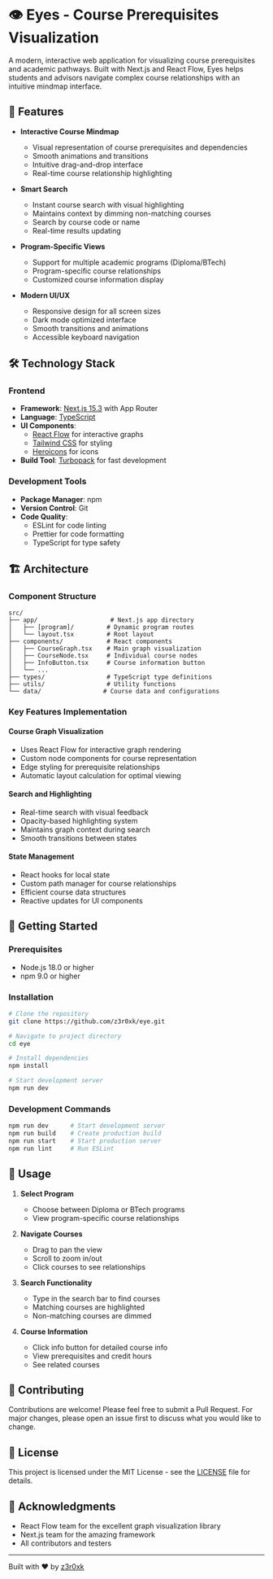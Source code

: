 # 👁️ Eyes - Course Prerequisites Visualization

A modern, interactive web application for visualizing course prerequisites and academic pathways. Built with Next.js and React Flow, Eyes helps students and advisors navigate complex course relationships with an intuitive mindmap interface.

## 🚀 Features

- **Interactive Course Mindmap**
  - Visual representation of course prerequisites and dependencies
  - Smooth animations and transitions
  - Intuitive drag-and-drop interface
  - Real-time course relationship highlighting

- **Smart Search**
  - Instant course search with visual highlighting
  - Maintains context by dimming non-matching courses
  - Search by course code or name
  - Real-time results updating

- **Program-Specific Views**
  - Support for multiple academic programs (Diploma/BTech)
  - Program-specific course relationships
  - Customized course information display

- **Modern UI/UX**
  - Responsive design for all screen sizes
  - Dark mode optimized interface
  - Smooth transitions and animations
  - Accessible keyboard navigation

## 🛠️ Technology Stack

### Frontend
- **Framework**: [Next.js 15.3](https://nextjs.org/) with App Router
- **Language**: [TypeScript](https://www.typescriptlang.org/)
- **UI Components**: 
  - [React Flow](https://reactflow.dev/) for interactive graphs
  - [Tailwind CSS](https://tailwindcss.com/) for styling
  - [Heroicons](https://heroicons.com/) for icons
- **Build Tool**: [Turbopack](https://turbo.build/pack) for fast development

### Development Tools
- **Package Manager**: npm
- **Version Control**: Git
- **Code Quality**:
  - ESLint for code linting
  - Prettier for code formatting
  - TypeScript for type safety

## 🏗️ Architecture

### Component Structure
```
src/
├── app/                    # Next.js app directory
│   ├── [program]/         # Dynamic program routes
│   └── layout.tsx         # Root layout
├── components/            # React components
│   ├── CourseGraph.tsx    # Main graph visualization
│   ├── CourseNode.tsx     # Individual course nodes
│   ├── InfoButton.tsx     # Course information button
│   └── ...
├── types/                 # TypeScript type definitions
├── utils/                 # Utility functions
└── data/                 # Course data and configurations
```

### Key Features Implementation

#### Course Graph Visualization
- Uses React Flow for interactive graph rendering
- Custom node components for course representation
- Edge styling for prerequisite relationships
- Automatic layout calculation for optimal viewing

#### Search and Highlighting
- Real-time search with visual feedback
- Opacity-based highlighting system
- Maintains graph context during search
- Smooth transitions between states

#### State Management
- React hooks for local state
- Custom path manager for course relationships
- Efficient course data structures
- Reactive updates for UI components

## 🚦 Getting Started

### Prerequisites
- Node.js 18.0 or higher
- npm 9.0 or higher

### Installation
```bash
# Clone the repository
git clone https://github.com/z3r0xk/eye.git

# Navigate to project directory
cd eye

# Install dependencies
npm install

# Start development server
npm run dev
```

### Development Commands
```bash
npm run dev      # Start development server
npm run build    # Create production build
npm run start    # Start production server
npm run lint     # Run ESLint
```

## 🎯 Usage

1. **Select Program**
   - Choose between Diploma or BTech programs
   - View program-specific course relationships

2. **Navigate Courses**
   - Drag to pan the view
   - Scroll to zoom in/out
   - Click courses to see relationships

3. **Search Functionality**
   - Type in the search bar to find courses
   - Matching courses are highlighted
   - Non-matching courses are dimmed

4. **Course Information**
   - Click info button for detailed course info
   - View prerequisites and credit hours
   - See related courses

## 🤝 Contributing

Contributions are welcome! Please feel free to submit a Pull Request. For major changes, please open an issue first to discuss what you would like to change.

## 📄 License

This project is licensed under the MIT License - see the [LICENSE](LICENSE) file for details.

## 🙏 Acknowledgments

- React Flow team for the excellent graph visualization library
- Next.js team for the amazing framework
- All contributors and testers

---
Built with ❤️ by [z3r0xk](https://github.com/z3r0xk)

